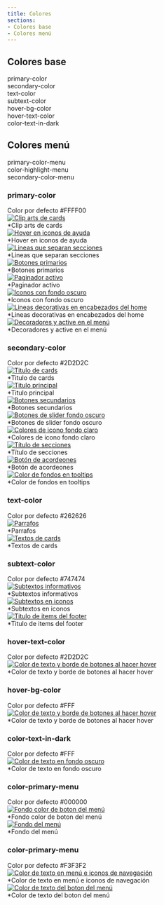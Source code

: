 ```yaml
---
title: Colores
sections:
- Colores base
- Colores menú
---
```


## **Colores base**

<div class="row">
    <div class="col-sm-6 col-md-4">
        <div class="alert alert-uniandes-primary">primary-color</div>
    </div>
    <div class="col-sm-6 col-md-4">
        <div class="alert alert-uniandes-secondary-yellow">secondary-color</div>
    </div>
    <div class="col-sm-6 col-md-4">
        <div class="alert alert-uniandes-text">text-color</div>
    </div>
    <div class="col-sm-6 col-md-4">
        <div class="alert alert-uniandes-subtext">subtext-color</div>
    </div>
    <div class="col-sm-6 col-md-4">
        <div class="alert alert-uniandes-secondary-yellow">hover-bg-color</div>
    </div>
    <div class="col-sm-6 col-md-4">
        <div class="alert alert-uniandes-text">hover-text-color</div>
    </div>
    <div class="col-sm-6 col-md-4">
        <div class="alert alert-uniandes-secondary">color-text-in-dark</div>
    </div>
</div>

## **Colores menú**

<div class="row">
    <div class="col-sm-6 col-md-4">
        <div class="alert alert-uniandes-secondary-yellow">primary-color-menu</div>
    </div>
    <div class="col-sm-6 col-md-4">
        <div class="alert alert-uniandes-primary">color-highlight-menu</div>
    </div>
    <div class="col-sm-6 col-md-4">
        <div class="alert alert-uniandes-text">secondary-color-menu</div>
    </div>
</div>

### **primary-color**
<div class="alert alert-uniandes-primary">Color por defecto #FFFF00</div>

<div class="row">
    <div class="col-sm-12 col-md-4">
        <div class="panel panel-default">
            <div class="panel-heading">
                 <a href="assets/images/colores/diseno_1.jpg" data-magnify="gallery" class="mask">
                    <img class="img-responsive rounded" src="assets/images/colores/diseno_1.jpg" alt="Clip arts de cards" />
                </a>
            </div>
            <div class="panel-body">*Clip arts de cards</div>
        </div>
    </div>
    <div class="col-sm-12 col-md-4">
        <div class="panel panel-default">
            <div class="panel-heading">
                 <a href="assets/images/colores/diseno_2.jpg" data-magnify="gallery" class="mask">
                    <img class="img-responsive rounded" src="assets/images/colores/diseno_2.jpg" alt="Hover en iconos de ayuda" />
                </a>
            </div>
            <div class="panel-body">*Hover en iconos de ayuda</div>
        </div>
    </div>
    <div class="col-sm-12 col-md-4">
        <div class="panel panel-default">
            <div class="panel-heading">
                 <a href="assets/images/colores/diseno_3.jpg" data-magnify="gallery" class="mask">
                    <img class="img-responsive rounded" src="assets/images/colores/diseno_3.jpg" alt="Lineas que separan secciones" />
                </a>
            </div>
            <div class="panel-body">*Lineas que separan secciones</div>
        </div>
    </div>
    <div class="col-sm-12 col-md-4">
        <div class="panel panel-default">
            <div class="panel-heading">
                 <a href="assets/images/colores/boton.jpg" data-magnify="gallery" class="mask">
                    <img class="img-responsive rounded" src="assets/images/colores/boton.jpg" alt="Botones primarios" />
                </a>
            </div>
            <div class="panel-body">*Botones primarios</div>
        </div>
    </div>
    <div class="col-sm-12 col-md-4">
        <div class="panel panel-default">
            <div class="panel-heading">
                 <a href="assets/images/colores/diseno_4.jpg" data-magnify="gallery" class="mask">
                    <img class="img-responsive rounded" src="assets/images/colores/diseno_4.jpg" alt="Paginador activo" />
                </a>
            </div>
            <div class="panel-body">*Paginador activo</div>
        </div>
    </div>
    <div class="col-sm-12 col-md-4">
        <div class="panel panel-default">
            <div class="panel-heading">
                 <a href="assets/images/colores/diseno_5.jpg" data-magnify="gallery" class="mask">
                    <img class="img-responsive rounded" src="assets/images/colores/diseno_5.jpg" alt="Iconos con fondo oscuro" />
                </a>
            </div>
            <div class="panel-body">*Iconos con fondo oscuro</div>
        </div>
    </div>
    <div class="col-sm-12 col-md-4">
        <div class="panel panel-default">
            <div class="panel-heading">
                 <a href="assets/images/colores/diseno_6.jpg" data-magnify="gallery" class="mask">
                    <img class="img-responsive rounded" src="assets/images/colores/diseno_6.jpg" alt="Lineas decorativas en encabezados del home" />
                </a>
            </div>
            <div class="panel-body">*Lineas decorativas en encabezados del home</div>
        </div>
    </div>
    <div class="col-sm-12 col-md-4">
        <div class="panel panel-default">
            <div class="panel-heading">
                 <a href="assets/images/colores/diseno_7.jpg" data-magnify="gallery" class="mask">
                    <img class="img-responsive rounded" src="assets/images/colores/diseno_7.jpg" alt="Decoradores y active en el menú" />
                </a>
            </div>
            <div class="panel-body">*Decoradores y active en el menú</div>
        </div>
    </div>    
</div>

### **secondary-color**
<div class="alert alert-uniandes-secondary">Color por defecto #2D2D2C</div>

<div class="row">
    <div class="col-sm-12 col-md-4">
        <div class="panel panel-default">
            <div class="panel-heading">
                 <a href="assets/images/colores/secondary_card.jpg" data-magnify="gallery" class="mask">
                    <img class="img-responsive rounded" src="assets/images/colores/secondary_card.jpg" alt="Titulo de cards" />
                </a>
            </div>
            <div class="panel-body">*Titulo de cards</div>
        </div>
    </div>
    <div class="col-sm-12 col-md-4">
        <div class="panel panel-default">
            <div class="panel-heading">
                 <a href="assets/images/colores/secondary_titulos.jpg" data-magnify="gallery" class="mask">
                    <img class="img-responsive rounded" src="assets/images/colores/secondary_titulos.jpg" alt="Titulo principal" />
                </a>
            </div>
            <div class="panel-body">*Titulo principal</div>
        </div>
    </div>
    <div class="col-sm-12 col-md-4">
        <div class="panel panel-default">
            <div class="panel-heading">
                 <a href="assets/images/colores/boton_2.jpg" data-magnify="gallery" class="mask">
                    <img class="img-responsive rounded" src="assets/images/colores/boton2.jpg" alt="Botones secundarios" />
                </a>
            </div>
            <div class="panel-body">*Botones secundarios</div>
        </div>
    </div>
    <div class="col-sm-12 col-md-4">
        <div class="panel panel-default">
            <div class="panel-heading">
                 <a href="assets/images/colores/secondary_slider.jpg" data-magnify="gallery" class="mask">
                    <img class="img-responsive rounded" src="assets/images/colores/secondary_slider.jpg" alt="Botones de slider fondo oscuro" />
                </a>
            </div>
            <div class="panel-body">*Botones de slider fondo oscuro</div>
        </div>
    </div>
    <div class="col-sm-12 col-md-4">
        <div class="panel panel-default">
            <div class="panel-heading">
                 <a href="assets/images/colores/secondary_slider2.jpg" data-magnify="gallery" class="mask">
                    <img class="img-responsive rounded" src="assets/images/colores/secondary_slider2.jpg" alt="Colores de icono fondo claro" />
                </a>
            </div>
            <div class="panel-body">*Colores de icono fondo claro</div>
        </div>
    </div>
    <div class="col-sm-12 col-md-4">
        <div class="panel panel-default">
            <div class="panel-heading">
                 <a href="assets/images/colores/secondary_titulo.jpg" data-magnify="gallery" class="mask">
                    <img class="img-responsive rounded" src="assets/images/colores/secondary_titulo.jpg" alt="Título de secciones" />
                </a>
            </div>
            <div class="panel-body">*Título de secciones</div>
        </div>
    </div>
    <div class="col-sm-12 col-md-4">
        <div class="panel panel-default">
            <div class="panel-heading">
                 <a href="assets/images/colores/secondary_acordeon.jpg" data-magnify="gallery" class="mask">
                    <img class="img-responsive rounded" src="assets/images/colores/secondary_acordeon.jpg" alt="Botón de acordeones" />
                </a>
            </div>
            <div class="panel-body">*Botón de acordeones</div>
        </div>
    </div>
    <div class="col-sm-12 col-md-4">
        <div class="panel panel-default">
            <div class="panel-heading">
                 <a href="assets/images/colores/secondary_tooltip.jpg" data-magnify="gallery" class="mask">
                    <img class="img-responsive rounded" src="assets/images/colores/secondary_tooltip.jpg" alt="Color de fondos en tooltips" />
                </a>
            </div>
            <div class="panel-body">*Color de fondos en tooltips</div>
        </div>
    </div>    
</div>

### **text-color**
<div class="alert alert-uniandes-text">Color por defecto #262626</div>

<div class="row">
    <div class="col-sm-12 col-md-4">
        <div class="panel panel-default">
            <div class="panel-heading">
                 <a href="assets/images/colores/text_parrafo.jpg" data-magnify="gallery" class="mask">
                    <img class="img-responsive rounded" src="assets/images/colores/text_parrafo.jpg" alt="Parrafos" />
                </a>
            </div>
            <div class="panel-body">*Parrafos</div>
        </div>
    </div>
    <div class="col-sm-12 col-md-4">
        <div class="panel panel-default">
            <div class="panel-heading">
                 <a href="assets/images/colores/text_cards.jpg" data-magnify="gallery" class="mask">
                    <img class="img-responsive rounded" src="assets/images/colores/text_cards.jpg" alt="Textos de cards" />
                </a>
            </div>
            <div class="panel-body">*Textos de cards</div>
        </div>
    </div>
</div>

### **subtext-color**
<div class="alert alert-uniandes-subtext">Color por defecto #747474</div>

<div class="row">
    <div class="col-sm-12 col-md-4">
        <div class="panel panel-default">
            <div class="panel-heading">
                 <a href="assets/images/colores/subtext_1.jpg" data-magnify="gallery" class="mask">
                    <img class="img-responsive rounded" src="assets/images/colores/subtext_1.jpg" alt="Subtextos informativos" />
                </a>
            </div>
            <div class="panel-body">*Subtextos informativos</div>
        </div>
    </div>
    <div class="col-sm-12 col-md-4">
        <div class="panel panel-default">
            <div class="panel-heading">
                 <a href="assets/images/colores/subtext_2.jpg" data-magnify="gallery" class="mask">
                    <img class="img-responsive rounded" src="assets/images/colores/subtext_2.jpg" alt="Subtextos en iconos" />
                </a>
            </div>
            <div class="panel-body">*Subtextos en iconos</div>
        </div>
    </div>
    <div class="col-sm-12 col-md-4">
        <div class="panel panel-default">
            <div class="panel-heading">
                 <a href="assets/images/colores/subtext_3.jpg" data-magnify="gallery" class="mask">
                    <img class="img-responsive rounded" src="assets/images/colores/subtext_3.jpg" alt="Titulo de items del footer" />
                </a>
            </div>
            <div class="panel-body">*Titulo de items del footer</div>
        </div>
    </div>
</div>

### **hover-text-color**
<div class="alert alert-uniandes-subtext">Color por defecto #2D2D2C</div>

<div class="row">
    <div class="col-sm-12 col-md-4">
        <div class="panel panel-default">
            <div class="panel-heading">
                 <a href="assets/images/colores/boton_hover.jpg" data-magnify="gallery" class="mask">
                    <img class="img-responsive rounded" src="assets/images/colores/boton_hover.jpg" alt="Color de texto y borde de botones al hacer hover" />
                </a>
            </div>
            <div class="panel-body">*Color de texto y borde de botones al hacer hover</div>
        </div>
    </div>
</div>

### **hover-bg-color**
<div class="alert alert-uniandes-text">Color por defecto #FFF</div>

<div class="row">
    <div class="col-sm-12 col-md-4">
        <div class="panel panel-default">
            <div class="panel-heading">
                 <a href="assets/images/colores/boton_hover.jpg" data-magnify="gallery" class="mask">
                    <img class="img-responsive rounded" src="assets/images/colores/boton_hover.jpg" alt="Color de texto y borde de botones al hacer hover" />
                </a>
            </div>
            <div class="panel-body">*Color de texto y borde de botones al hacer hover</div>
        </div>
    </div>
</div>

### **color-text-in-dark**
<div class="alert alert-uniandes-secondary">Color por defecto #FFF</div>

<div class="row">
    <div class="col-sm-12 col-md-4">
        <div class="panel panel-default">
            <div class="panel-heading">
                 <a href="assets/images/colores/diseno_6.jpg" data-magnify="gallery" class="mask">
                    <img class="img-responsive rounded" src="assets/images/colores/diseno_6.jpg" alt="Color de texto en fondo oscuro" />
                </a>
            </div>
            <div class="panel-body">*Color de texto en fondo oscuro</div>
        </div>
    </div>
</div>

### **color-primary-menu**
<div class="alert alert-uniandes-secondary">Color por defecto #000000</div>

<div class="row">
    <div class="col-sm-12 col-md-4">
        <div class="panel panel-default">
            <div class="panel-heading">
                 <a href="assets/images/colores/boton_menu.jpg" data-magnify="gallery" class="mask">
                    <img class="img-responsive rounded" src="assets/images/colores/boton_menu.jpg" alt="Fondo color de boton del menú" />
                </a>
            </div>
            <div class="panel-body">*Fondo color de boton del menú</div>
        </div>
    </div>
    <div class="col-sm-12 col-md-4">
        <div class="panel panel-default">
            <div class="panel-heading">
                 <a href="assets/images/colores/diseno_7.jpg" data-magnify="gallery" class="mask">
                    <img class="img-responsive rounded" src="assets/images/colores/diseno_7.jpg" alt="Fondo del menú" />
                </a>
            </div>
            <div class="panel-body">*Fondo del menú</div>
        </div>
    </div>
</div>

### **color-primary-menu**
<div class="alert alert-uniandes-secondary">Color por defecto #F3F3F2</div>

<div class="row">
    <div class="col-sm-12 col-md-4">
        <div class="panel panel-default">
            <div class="panel-heading">
                 <a href="assets/images/colores/diseno_7.jpg" data-magnify="gallery" class="mask">
                    <img class="img-responsive rounded" src="assets/images/colores/diseno_7.jpg" alt="Color de texto en menú e iconos de navegación" />
                </a>
            </div>
            <div class="panel-body">*Color de texto en menú e iconos de navegación</div>
        </div>
    </div>
    <div class="col-sm-12 col-md-4">
        <div class="panel panel-default">
            <div class="panel-heading">
                 <a href="assets/images/colores/boton_menu.jpg" data-magnify="gallery" class="mask">
                    <img class="img-responsive rounded" src="assets/images/colores/boton_menu.jpg" alt="Color de texto del boton del menú" />
                </a>
            </div>
            <div class="panel-body">*Color de texto del boton del menú</div>
        </div>
    </div>
</div>